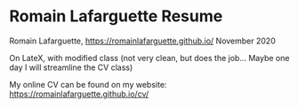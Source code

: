 # Romain Lafarguette Resume

Romain Lafarguette, https://romainlafarguette.github.io/
November 2020

On LateX, with modified class (not very clean, but does the job... Maybe one day I will streamline the CV class)

My online CV can be found on my website: https://romainlafarguette.github.io/cv/


